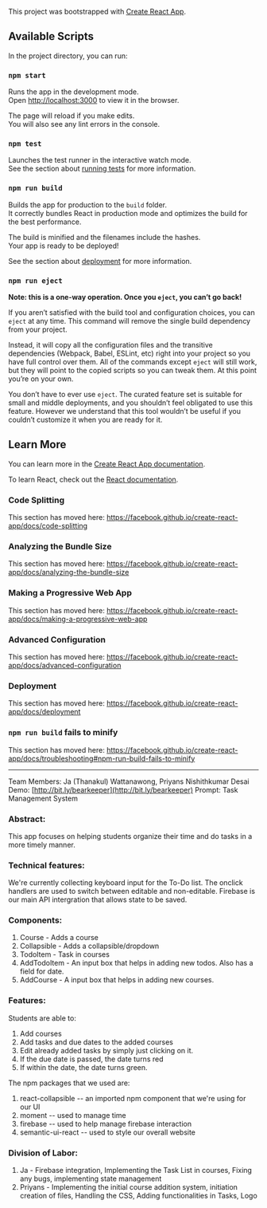This project was bootstrapped with [Create React App](https://github.com/facebook/create-react-app).

## Available Scripts

In the project directory, you can run:

### `npm start`

Runs the app in the development mode.<br>
Open [http://localhost:3000](http://localhost:3000) to view it in the browser.

The page will reload if you make edits.<br>
You will also see any lint errors in the console.

### `npm test`

Launches the test runner in the interactive watch mode.<br>
See the section about [running tests](https://facebook.github.io/create-react-app/docs/running-tests) for more information.

### `npm run build`

Builds the app for production to the `build` folder.<br>
It correctly bundles React in production mode and optimizes the build for the best performance.

The build is minified and the filenames include the hashes.<br>
Your app is ready to be deployed!

See the section about [deployment](https://facebook.github.io/create-react-app/docs/deployment) for more information.

### `npm run eject`

**Note: this is a one-way operation. Once you `eject`, you can’t go back!**

If you aren’t satisfied with the build tool and configuration choices, you can `eject` at any time. This command will remove the single build dependency from your project.

Instead, it will copy all the configuration files and the transitive dependencies (Webpack, Babel, ESLint, etc) right into your project so you have full control over them. All of the commands except `eject` will still work, but they will point to the copied scripts so you can tweak them. At this point you’re on your own.

You don’t have to ever use `eject`. The curated feature set is suitable for small and middle deployments, and you shouldn’t feel obligated to use this feature. However we understand that this tool wouldn’t be useful if you couldn’t customize it when you are ready for it.

## Learn More

You can learn more in the [Create React App documentation](https://facebook.github.io/create-react-app/docs/getting-started).

To learn React, check out the [React documentation](https://reactjs.org/).

### Code Splitting

This section has moved here: https://facebook.github.io/create-react-app/docs/code-splitting

### Analyzing the Bundle Size

This section has moved here: https://facebook.github.io/create-react-app/docs/analyzing-the-bundle-size

### Making a Progressive Web App

This section has moved here: https://facebook.github.io/create-react-app/docs/making-a-progressive-web-app

### Advanced Configuration

This section has moved here: https://facebook.github.io/create-react-app/docs/advanced-configuration

### Deployment

This section has moved here: https://facebook.github.io/create-react-app/docs/deployment

### `npm run build` fails to minify

This section has moved here: https://facebook.github.io/create-react-app/docs/troubleshooting#npm-run-build-fails-to-minify

--------------------------------------------------------------------------------------------------------------------------

Team Members: Ja (Thanakul) Wattanawong, Priyans Nishithkumar Desai
Demo: [http://bit.ly/bearkeeper](http://bit.ly/bearkeeper)
Prompt: Task Management System 

### Abstract: 
This app focuses on helping students organize their time and do tasks in a more timely manner. 

### Technical features:
We're currently collecting keyboard input for the To-Do list. The onclick handlers are used to switch between editable and non-editable. Firebase is our main API intergration that allows state to be saved.

### Components:
1) Course - Adds a course
2) Collapsible - Adds a collapsible/dropdown 
3) TodoItem - Task in courses
4) AddTodoItem - An input box that helps in adding new todos. Also has a field for date.
5) AddCourse - A input box that helps in adding new courses.

### Features:

Students are able to:
1) Add courses
2) Add tasks and due dates to the added courses
3) Edit already added tasks by simply just clicking on it. 
4) If the due date is passed, the date turns red
5) If within the date, the date turns green. 

The npm packages that we used are:
1) react-collapsible -- an imported npm component that we're using for our UI
2) moment  -- used to manage time
3) firebase -- used to help manage firebase interaction
4) semantic-ui-react -- used to style our overall website

### Division of Labor:

1) Ja - Firebase integration, Implementing the Task List in courses, Fixing any bugs, implementing state management
2) Priyans - Implementing the initial course addition system, initiation creation of files, Handling the CSS, Adding functionalities in Tasks, Logo


